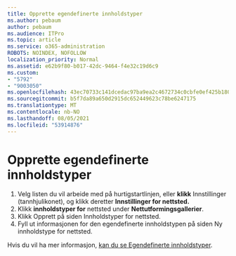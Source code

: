 ```yaml
---
title: Opprette egendefinerte innholdstyper
ms.author: pebaum
author: pebaum
ms.audience: ITPro
ms.topic: article
ms.service: o365-administration
ROBOTS: NOINDEX, NOFOLLOW
localization_priority: Normal
ms.assetid: e62b9f80-b017-42dc-9464-f4e32c19d6c9
ms.custom:
- "5792"
- "9003050"
ms.openlocfilehash: 43ec70733c141dcedac97ba9ea2c4672734c0cbfe0ef425b180bd5cd5fa1fd5f
ms.sourcegitcommit: b5f7da89a650d2915dc652449623c78be6247175
ms.translationtype: MT
ms.contentlocale: nb-NO
ms.lasthandoff: 08/05/2021
ms.locfileid: "53914876"
---
```

# <a name="create-custom-content-types"></a>Opprette egendefinerte innholdstyper

1. Velg listen du vil arbeide med på hurtigstartlinjen, eller **klikk** Innstillinger (tannhjulikonet), og klikk deretter **Innstillinger for nettsted.**
2. Klikk **innholdstyper for**  nettsted under  **Nettutformingsgallerier**.
3. Klikk Opprett på siden Innholdstyper for nettsted.
4. Fyll ut informasjonen for den egendefinerte innholdstypen på siden Ny innholdstype for nettsted.

Hvis du vil ha mer informasjon,  [kan du se Egendefinerte innholdstyper](https://support.microsoft.com/office/e1277a2e-a1e8-4473-9126-91a0647766e5#__toc323548991).